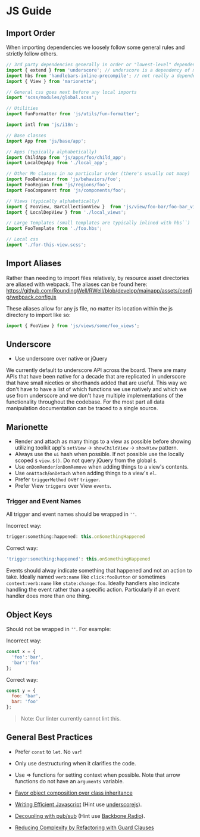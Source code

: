 # JS Guide

## Import Order

When importing dependencies we loosely follow some general rules and strictly follow others.
```js
// 3rd party dependencies generally in order or "lowest-level" dependency
import { extend } from 'underscore'; // underscore is a dependency of marionette so it goes first.
import hbs from 'handlebars-inline-precompile'; // not really a dependency, but indirectly used by Marionette
import { View } from 'marionette';

// General css goes next before any local imports
import 'scss/modules/global.scss';

// Utilities
import funFormatter from 'js/utils/fun-formatter';

import intl from 'js/i18n';

// Base classes
import App from 'js/base/app';

// Apps (typically alphabetically)
import ChildApp from 'js/apps/foo/child_app';
import LocalDepApp from './local_app';

// Other Mn classes in no particular order (there's usually not many)
import FooBehavior from 'js/behaviors/foo';
import FooRegion from 'js/regions/foo';
import FooComponent from 'js/components/foo';

// Views (typically alphabetically)
import { FooView, BarCollectionView }  from 'js/view/foo-bar/foo-bar_views';
import { LocalDepView } from './local_views';

// Large Templates (small templates are typically inlined with hbs``)
import FooTemplate from './foo.hbs';

// Local css
import './for-this-view.scss';
```


## Import Aliases

Rather than needing to import files relatively, by resource asset directories are aliased with webpack.
The aliases can be found here: https://github.com/RoundingWell/RWell/blob/develop/mainapp/assets/config/webpack.config.js

These aliases allow for any js file, no matter its location within the js directory to import like so:

```javascript
import { FooView } from 'js/views/some/foo_views';
```

## Underscore

- Use underscore over native or jQuery

We currently default to underscore API across the board. There are many APIs that have been native for a decade that are replicated in underscore that have small niceties or shorthands added that are useful. This way we don't have to have a list of which functions we use natively and which we use from underscore and we don't have multiple implementations of the functionality throughout the codebase. For the most part all data manipulation documentation can be traced to a single source.

## Marionette

- Render and attach as many things to a view as possible before showing utilizing toolkit app's `setView` -> `showChildView` -> `showView` pattern.
- Always use the `ui` hash when possible. If not possible use the locally scoped `$` `view.$()`. Do not query jQuery from the global `$`.
- Use `onDomRender`/`onDomRemove` when adding things to a view's contents.
- Use `onAttach`/`onDetach` when adding things to a view's `el`.
- Prefer `triggerMethod` over `trigger`.
- Prefer View `triggers` over View `events`.

### Trigger and Event Names

All trigger and event names should be wrapped in `''`.

Incorrect way:

```javascript
trigger:something:happened: this.onSomethingHappened
```

Correct way:

```javascript
'trigger:something:happened': this.onSomethingHappened
```

Events should alway indicate something that happened and not an action to take.
Ideally named `verb:name` like `click:fooButton` or sometimes `context:verb:name` like `state:change:foo`.
Ideally handlers also indicate handling the event rather than a specific action.
Particularly if an event handler does more than one thing.

## Object Keys

Should not be wrapped in `''`. For example:

Incorrect way:

```javascript
const x = {
  'foo':'bar',
  'bar':'foo'
};
```

Correct way:

```javascript
const y = {
  foo: 'bar',
  bar: 'foo'
};
```

> Note: Our linter currently cannot lint this.

## General Best Practices

- Prefer `const` to `let`.  No `var`!
- Only use destructuring when it clarifies the code.
- Use => functions for setting context when possible.  Note that arrow functions do not have an `arguments` variable.

- [Favor object composition over class inheritance](https://medium.com/javascript-scene/10-interview-questions-every-javascript-developer-should-know-6fa6bdf5ad95#.haauzmicp)
- [Writing Efficient Javascript](http://archive.oreilly.com/pub/a/server-administration/excerpts/even-faster-websites/writing-efficient-javascript.html) (Hint use [underscorejs](underscorejs.org)).
- [Decoupling with pub/sub](https://msdn.microsoft.com/en-us/magazine/hh201955.aspx)  (Hint use [Backbone.Radio](https://github.com/marionettejs/backbone.radio)).
- [Reducing Complexity by Refactoring with Guard Clauses](http://there4.io/2015/06/10/refactoring-with-guard-clauses-php-javascript/)
